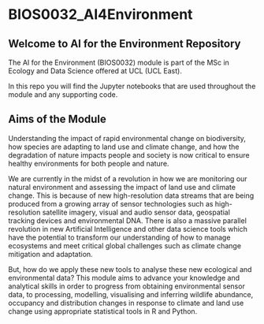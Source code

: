 # BIOS0032_AI4Environment

## Welcome to AI for the Environment Repository

The AI for the Environment (BIOS0032) module is part of the MSc in Ecology and Data Science offered at UCL (UCL East).

In this repo you will find the Jupyter notebooks that are used throughout the module and any supporting code.

## Aims of the Module

Understanding the impact of rapid environmental change on biodiversity, how species are adapting to land use and climate change, and how the degradation of nature impacts people and society is now critical to ensure healthy environments for both people and nature. 

We are currently in the midst of a revolution in how we are monitoring our natural environment and assessing the impact of land use and climate change. This is because of new high-resolution data streams that are being produced from a growing array of sensor technologies such as high-resolution satellite imagery, visual and audio sensor data, geospatial tracking devices and environmental DNA. There is also a massive parallel revolution in new Artificial Intelligence and other data science tools which have the potential to transform our understanding of how to manage ecosystems and meet critical global challenges such as climate change mitigation and adaptation.

But, how do we apply these new tools to analyse these new ecological and environmental data?
This module aims to advance your knowledge and analytical skills in order to progress from obtaining environmental sensor data, to processing, modelling, visualising and inferring wildlife abundance, occupancy and distribution changes in response to climate and land use change using appropriate statistical tools in R and Python.
